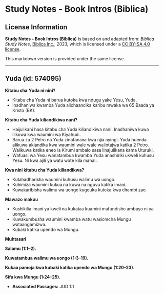 # Study Notes - Book Intros (Biblica)

## License Information

**Study Notes - Book Intros (Biblica)** is based on and adapted from: _Biblica Study Notes_, [Biblica Inc.](https://www.biblica.com/), 2023, which is licensed under a [CC BY-SA 4.0 license](https://creativecommons.org/licenses/by-sa/4.0/legalcode.en).

This markdown version is provided under the same license.



--------------------------------

## Yuda (id: 574095)

**Kitabu cha** **Yuda ni nini?**

* Kitabu cha Yuda ni barua kutoka kwa ndugu yake Yesu, Yuda.
* Inadhaniwa kwamba Yuda alichaandika karibu mwaka wa 65 Baada ya Kristo (BK).

**Kitabu cha Yuda kiliandikiwa nani?**

* Haijulikani hasa kitabu cha Yuda kiliandikiwa nani. Inadhaniwa kuwa ilikuwa kwa waumini wa Kiyahudi.
* Barua za 2 Petro na Yuda zinafanana kwa njia nyingi. Yuda huenda alikuwa akiandika kwa waumini wale wale waliotajwa katika 2 Petro. Walikuwa katika eneo la Kirumi ambalo sasa linajulikana kama Uturuki.
* Wafuasi wa Yesu wanatambua kwamba Yuda anashiriki ukweli kuhusu Yesu. Ni kwa ajili ya watu wote kila mahali.

**Kwa nini kitabu cha Yuda kiliandikwa?**

* Kutahadharisha waumini kuhusu walimu wa uongo.
* Kuhimiza waumini kukua na kuwa na nguvu katika imani.
* Kuwakaribisha walimu wa uongo kugeuka kutoka kwa dhambi zao.

**Mawazo makuu**

* Kushikilia imani ya kweli na kukataa kuamini mafundisho ambayo ni ya uongo.
* Kuwakumbusha waumini kwamba watu wasiomcha Mungu wataangamizwa.
* Kubaki katika upendo wa Mungu.

**Muhtasari**

**Salamu (1:1–2\).**

**Kuwatambua walimu wa uongo (1:3–19\).**

**Kukaa pamoja kwa kubaki katika upendo wa Mungu (1:20–23\).**

**Sifa kwa Mungu (1:24–25\).**

* **Associated Passages:** JUD 1:1

